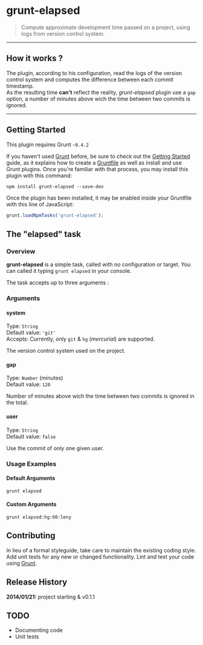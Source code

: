 # grunt-elapsed

> Compute approximate development time passed on a project, using logs from version control system.

* * *

## How it works ?

The plugin, according to his configuration, read the logs of the version control system and computes the difference between each commit timestamp.  
As the resulting time **can't** reflect the reality, *grunt-elapsed* plugin use a `gap` option, a number of minutes above wich the time between two commits is ignored.

* * *

## Getting Started
This plugin requires Grunt `~0.4.2`

If you haven't used [Grunt](http://gruntjs.com/) before, be sure to check out the [Getting Started](http://gruntjs.com/getting-started) guide, as it explains how to create a [Gruntfile](http://gruntjs.com/sample-gruntfile) as well as install and use Grunt plugins. Once you're familiar with that process, you may install this plugin with this command:

```shell
npm install grunt-elapsed --save-dev
```

Once the plugin has been installed, it may be enabled inside your Gruntfile with this line of JavaScript:

```js
grunt.loadNpmTasks('grunt-elapsed');
```

## The "elapsed" task

### Overview
**grunt-elapsed** is a simple task, called with no configuration or target. You can called it typing `grunt elapsed` in your console.

The task accepts up to three arguments : 

### Arguments

#### system
Type: `String`  
Default value: `'git'`  
Accepts: Currently, only `git` & `hg` (*mercurial*) are supported.

The version control system used on the project.

#### gap
Type: `Number` (minutes)  
Default value: `120`

Number of minutes above wich the time between two commits is ignored in the total.

#### user
Type: `String`  
Default value: `false`

Use the commit of only one given user.

### Usage Examples

#### Default Arguments

```
grunt elapsed
```

#### Custom Arguments

```
grunt elapsed:hg:60:leny
```

## Contributing
In lieu of a formal styleguide, take care to maintain the existing coding style. Add unit tests for any new or changed functionality. Lint and test your code using [Grunt](http://gruntjs.com/).

## Release History

**2014/01/21:** project starting & v0.1.1

## TODO

* Documenting code
* Unit tests
